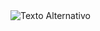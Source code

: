 

  <img src="https://github.com/user-attachments/assets/1e72138a-4278-4491-a085-b40c3962f004" alt="Texto Alternativo" />




